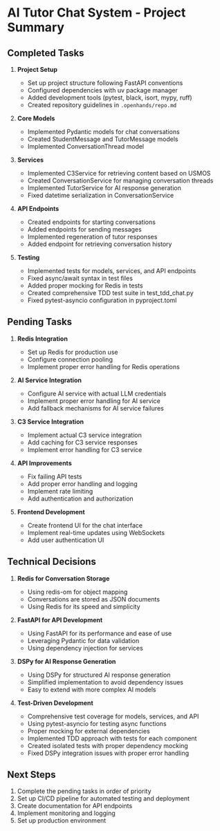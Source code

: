# AI Tutor Chat System - Project Summary

## Completed Tasks

1. **Project Setup**
   - Set up project structure following FastAPI conventions
   - Configured dependencies with uv package manager
   - Added development tools (pytest, black, isort, mypy, ruff)
   - Created repository guidelines in `.openhands/repo.md`

2. **Core Models**
   - Implemented Pydantic models for chat conversations
   - Created StudentMessage and TutorMessage models
   - Implemented ConversationThread model

3. **Services**
   - Implemented C3Service for retrieving content based on USMOS
   - Created ConversationService for managing conversation threads
   - Implemented TutorService for AI response generation
   - Fixed datetime serialization in ConversationService

4. **API Endpoints**
   - Created endpoints for starting conversations
   - Added endpoints for sending messages
   - Implemented regeneration of tutor responses
   - Added endpoint for retrieving conversation history

5. **Testing**
   - Implemented tests for models, services, and API endpoints
   - Fixed async/await syntax in test files
   - Added proper mocking for Redis in tests
   - Created comprehensive TDD test suite in test_tdd_chat.py
   - Fixed pytest-asyncio configuration in pyproject.toml

## Pending Tasks

1. **Redis Integration**
   - Set up Redis for production use
   - Configure connection pooling
   - Implement proper error handling for Redis operations

2. **AI Service Integration**
   - Configure AI service with actual LLM credentials
   - Implement proper error handling for AI service
   - Add fallback mechanisms for AI service failures

3. **C3 Service Integration**
   - Implement actual C3 service integration
   - Add caching for C3 service responses
   - Implement error handling for C3 service

4. **API Improvements**
   - Fix failing API tests
   - Add proper error handling and logging
   - Implement rate limiting
   - Add authentication and authorization

5. **Frontend Development**
   - Create frontend UI for the chat interface
   - Implement real-time updates using WebSockets
   - Add user authentication UI

## Technical Decisions

1. **Redis for Conversation Storage**
   - Using redis-om for object mapping
   - Conversations are stored as JSON documents
   - Using Redis for its speed and simplicity

2. **FastAPI for API Development**
   - Using FastAPI for its performance and ease of use
   - Leveraging Pydantic for data validation
   - Using dependency injection for services

3. **DSPy for AI Response Generation**
   - Using DSPy for structured AI response generation
   - Simplified implementation to avoid dependency issues
   - Easy to extend with more complex AI models

4. **Test-Driven Development**
   - Comprehensive test coverage for models, services, and API
   - Using pytest-asyncio for testing async functions
   - Proper mocking for external dependencies
   - Implemented TDD approach with tests for each component
   - Created isolated tests with proper dependency mocking
   - Fixed DSPy integration issues with proper error handling

## Next Steps

1. Complete the pending tasks in order of priority
2. Set up CI/CD pipeline for automated testing and deployment
3. Create documentation for API endpoints
4. Implement monitoring and logging
5. Set up production environment
